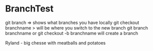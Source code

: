 # BranchTest

git branch => shows what branches you have locally
git checkout branchname > will be where you switch to the new branch
git branch branchname or git checkout -b branchname will create a branch

Ryland - big chesse with meatballs and potatoes